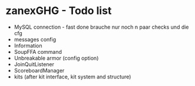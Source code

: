 # zanexGHG - Todo list #

- MySQL connection - fast done brauche nur noch n paar checks und die cfg
- messages config
- Information
- SoupFFA command
- Unbreakable armor (config option)
- JoinQuitListener
- ScoreboardManager
- kits (after kit interface, kit system and structure)
